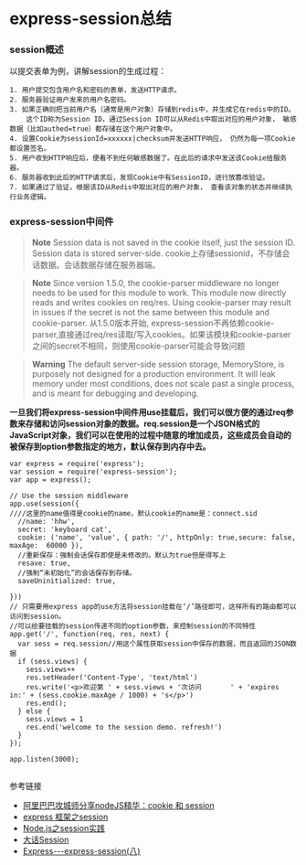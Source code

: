 # express-session总结

### session概述

以提交表单为例，讲解session的生成过程：
```
1. 用户提交包含用户名和密码的表单，发送HTTP请求。
2. 服务器验证用户发来的用户名密码。
3. 如果正确则把当前用户名（通常是用户对象）存储到redis中，并生成它在redis中的ID。
    这个ID称为Session ID，通过Session ID可以从Redis中取出对应的用户对象， 敏感数据（比如authed=true）都存储在这个用户对象中。
4. 设置Cookie为sessionId=xxxxxx|checksum并发送HTTP响应， 仍然为每一项Cookie都设置签名。
5. 用户收到HTTP响应后，便看不到任何敏感数据了。在此后的请求中发送该Cookie给服务器。
6. 服务器收到此后的HTTP请求后，发现Cookie中有SessionID，进行放篡改验证。
7. 如果通过了验证，根据该ID从Redis中取出对应的用户对象， 查看该对象的状态并继续执行业务逻辑。
```

### express-session中间件

>**Note** Session data is not saved in the cookie itself, just the session ID. Session data is stored server-side.
cookie上存储sessionid，不存储会话数据。会话数据存储在服务器端。

>**Note** Since version 1.5.0, the cookie-parser middleware no longer needs to be used for this module to work. This module now directly reads and writes cookies on req/res. Using cookie-parser may result in issues if the secret is not the same between this module and cookie-parser.
>从1.5.0版本开始, express-session不再依赖cookie-parser,直接通过req/res读取/写入cookies。如果该模块和cookie-parser之间的secret不相同，则使用cookie-parser可能会导致问题

>**Warning** The default server-side session storage, MemoryStore, is purposely not designed for a production environment. It will leak memory under most conditions, does not scale past a single process, and is meant for debugging and developing.

**一旦我们将express-session中间件用use挂载后，我们可以很方便的通过req参数来存储和访问session对象的数据。req.session是一个JSON格式的JavaScript对象，我们可以在使用的过程中随意的增加成员，这些成员会自动的被保存到option参数指定的地方，默认保存到内存中去。**
```
var express = require('express');
var session = require('express-session');
var app = express();

// Use the session middleware 
app.use(session({ 
////这里的name值得是cookie的name，默认cookie的name是：connect.sid
  //name: 'hhw',
  secret: 'keyboard cat', 
  cookie: ('name', 'value', { path: '/', httpOnly: true,secure: false, maxAge:  60000 }),
  //重新保存：强制会话保存即使是未修改的。默认为true但是得写上
  resave: true, 
  //强制“未初始化”的会话保存到存储。 
  saveUninitialized: true,  
  
}))
// 只需要用express app的use方法将session挂载在‘/’路径即可，这样所有的路由都可以访问到session。
//可以给要挂载的session传递不同的option参数，来控制session的不同特性 
app.get('/', function(req, res, next) {
  var sess = req.session//用这个属性获取session中保存的数据，而且返回的JSON数据
  if (sess.views) {
    sess.views++
    res.setHeader('Content-Type', 'text/html')
    res.write('<p>欢迎第 ' + sess.views + '次访问       ' + 'expires in:' + (sess.cookie.maxAge / 1000) + 's</p>')
    res.end();
  } else {
    sess.views = 1
    res.end('welcome to the session demo. refresh!')
  }
});

app.listen(3000);
```

##
参考链接
* [阿里巴巴攻城师分享nodeJS精华：cookie 和 session](https://niefengjun.cn/blog/576c6f44353308f7389956822726645b.html) 
* [express 框架之session](http://www.cnblogs.com/chenchenluo/p/4197181.html) 
* [Node.js之session实践](https://github.com/fwon/blog/issues/12)
* [大话Session](http://www.cnblogs.com/shoru/archive/2010/02/19/1669395.html)
* [Express---express-session(八)](https://www.jianshu.com/p/5a0ccd1ee27e)
